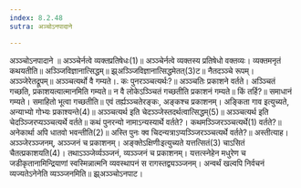 ```yaml
---
index: 8.2.48
sutra: अञ्चोऽनपादाने

---
```

 अञ्ञ्चोऽनपादाने ॥ अञ्ञ्चेर्नत्वे व्यक्तप्रतिषेधः(1)॥ अञ्ञ्चेर्नत्वे व्यक्तस्य प्रतिषेधो वक्तव्यः। व्यक्तमनृतं कथयतीति॥ अञ्ञ्जिविज्ञानात्सिद्धम्॥ झ्र्अञ्ञ्जिविज्ञानात्सिद्धमेतत्(3)ट॥ नैतदञ्ञ्चे रूपम्। अञ्ञ्जेरेतद्रूपम्॥ अञ्ञ्चत्यर्थो वै गम्यते।. कः पुनरञ्ञ्चत्यर्थः?॥ अञ्ञ्चतिः प्रकाशने वर्तते। अञ्ञ्चितं गच्छति, प्रकाशयत्यात्मानमिति गम्यते॥ न वै लोकेऽञ्ञ्चितं गच्छतीति प्रकाशनं गम्यते॥ किं तर्हि?॥ समाधानं गम्यते। समाहितो भूत्वा गच्छतीति॥ एवं तर्ह्यञ्ञ्चतेरङ्कः, अङ्कश्च प्रकाशनम्। अङि्कता गाव इत्युच्यते, अन्याभ्यो गोभ्यः प्रकाश्यन्ते(4)॥ अञ्ञ्चत्यर्थ इति चेदञ्ञ्जेस्तदर्थत्वात्सिद्धम्(5)॥ अञ्ञ्चत्यर्थ इति चेदञ्ञ्जिरप्यञ्ञ्चत्यर्थे वर्तते॥ कथं पुनरन्यो नामाऽन्यस्यार्थे वर्तते?। कथमञ्ञ्जिरञ्ञ्चत्यर्थे(1) वर्तते?॥ अनेकार्था अपि धातवो भवन्तीति(2)॥ अस्ति पुनः क्व चिदन्यत्राऽप्यञ्ञ्जिरञ्ञ्चत्यर्थे वर्तते?॥ अस्तीत्याह। अञ्ञ्जेरञ्ञ्जनम्, अञ्ञ्जनं च प्रकाशनम्। अङ्क्तेऽक्षिणीःइत्युच्यते यत्तत्सितं(3) चाऽसितं चैतत्प्रकाशयति(4)। तथाऽञ्ञ्जेर्व्यञ्ञ्जनं, व्यञ्ञ्जनं च प्रकाशनम्। यत्तत्स्नेहेन मधुरेण च जडीकृतानामिन्द्रियाणां स्वस्मिन्नात्मनि व्यवस्थापनं स रागस्तद्व्यञ्ञ्जनम्। अन्वर्थं खल्वपि निर्वचनं व्यज्यतेऽनेनेति व्यञ्ञ्जनमिति॥ झ्र्अञ्ञ्चोऽनपाट। 